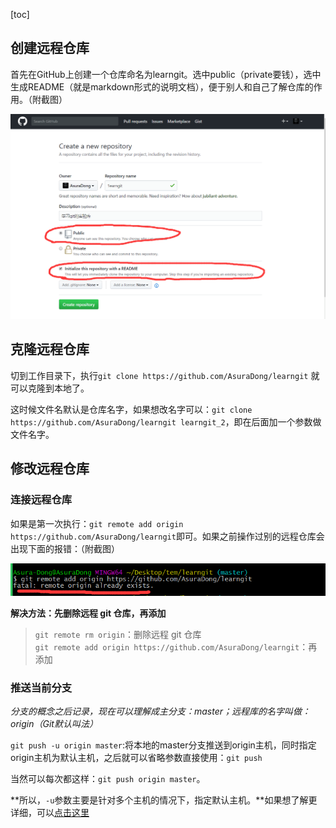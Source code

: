 [toc]

## 创建远程仓库
首先在GitHub上创建一个仓库命名为learngit。选中public（private要钱），选中 生成README（就是markdown形式的说明文档），便于别人和自己了解仓库的作用。（附截图）

![](../../Images/Git/GitHub：创建和修改远程仓库/1.png)


## 克隆远程仓库
切到工作目录下，执行`git clone https://github.com/AsuraDong/learngit` 就可以克隆到本地了。

这时候文件名默认是仓库名字，如果想改名字可以：`git clone https://github.com/AsuraDong/learngit learngit_2`，即在后面加一个参数做文件名字。


## 修改远程仓库

### 连接远程仓库
如果是第一次执行：`git remote add origin https://github.com/AsuraDong/learngit`即可。如果之前操作过别的远程仓库会出现下面的报错：（附截图）

![](../../Images/Git/GitHub：创建和修改远程仓库/2.png)


**解决方法：先删除远程 git 仓库，再添加**
> `git remote rm origin`：删除远程 git 仓库<br>
`git remote add origin https://github.com/AsuraDong/learngit`：再添加

### 推送当前分支

*分支的概念之后记录，现在可以理解成主分支：master；远程库的名字叫做：origin（Git默认叫法）*

`git push -u origin master`:将本地的master分支推送到origin主机，同时指定origin主机为默认主机，之后就可以省略参数直接使用：`git push`

当然可以每次都这样：`git push origin master`。

**所以，`-u`参数主要是针对多个主机的情况下，指定默认主机。**如果想了解更详细，可以[点击这里](https://www.zhihu.com/question/20019419)
